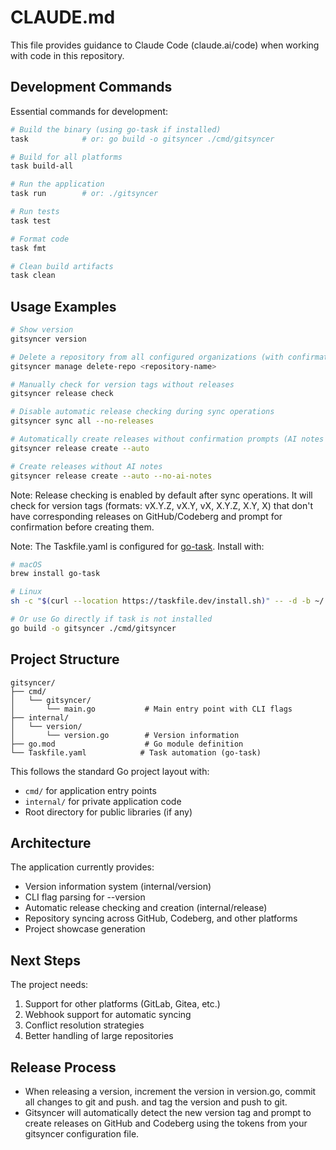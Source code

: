 # CLAUDE.md

This file provides guidance to Claude Code (claude.ai/code) when working with code in this repository.

## Development Commands

Essential commands for development:

```bash
# Build the binary (using go-task if installed)
task            # or: go build -o gitsyncer ./cmd/gitsyncer

# Build for all platforms
task build-all

# Run the application
task run        # or: ./gitsyncer

# Run tests
task test

# Format code
task fmt

# Clean build artifacts
task clean
```

## Usage Examples

```bash
# Show version
gitsyncer version

# Delete a repository from all configured organizations (with confirmation)
gitsyncer manage delete-repo <repository-name>

# Manually check for version tags without releases
gitsyncer release check

# Disable automatic release checking during sync operations
gitsyncer sync all --no-releases

# Automatically create releases without confirmation prompts (AI notes enabled by default)
gitsyncer release create --auto

# Create releases without AI notes
gitsyncer release create --auto --no-ai-notes
```

Note: Release checking is enabled by default after sync operations. It will check for version tags (formats: vX.Y.Z, vX.Y, vX, X.Y.Z, X.Y, X) that don't have corresponding releases on GitHub/Codeberg and prompt for confirmation before creating them.

Note: The Taskfile.yaml is configured for [go-task](https://taskfile.dev/). Install with:
```bash
# macOS
brew install go-task

# Linux
sh -c "$(curl --location https://taskfile.dev/install.sh)" -- -d -b ~/.local/bin

# Or use Go directly if task is not installed
go build -o gitsyncer ./cmd/gitsyncer
```

## Project Structure

```
gitsyncer/
├── cmd/
│   └── gitsyncer/
│       └── main.go           # Main entry point with CLI flags
├── internal/
│   └── version/
│       └── version.go        # Version information
├── go.mod                    # Go module definition
└── Taskfile.yaml            # Task automation (go-task)
```

This follows the standard Go project layout with:
- `cmd/` for application entry points
- `internal/` for private application code
- Root directory for public libraries (if any)

## Architecture

The application currently provides:
- Version information system (internal/version)
- CLI flag parsing for --version
- Automatic release checking and creation (internal/release)
- Repository syncing across GitHub, Codeberg, and other platforms
- Project showcase generation

## Next Steps

The project needs:
1. Support for other platforms (GitLab, Gitea, etc.)
2. Webhook support for automatic syncing
3. Conflict resolution strategies
4. Better handling of large repositories

## Release Process

- When releasing a version, increment the version in version.go, commit all changes to git and push. and tag the version and push to git.
- Gitsyncer will automatically detect the new version tag and prompt to create releases on GitHub and Codeberg using the tokens from your gitsyncer configuration file.